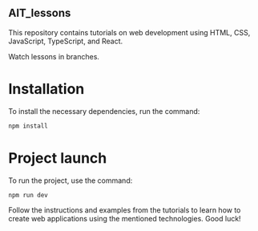 ## AIT_lessons

This repository contains tutorials on web development using HTML, CSS, JavaScript, TypeScript, and React. 

Watch lessons in branches.

# Installation
To install the necessary dependencies, run the command:
```bash
npm install
```

# Project launch
To run the project, use the command:
```bash
npm run dev
```

Follow the instructions and examples from the tutorials to learn how to create web applications using the mentioned technologies. Good luck!